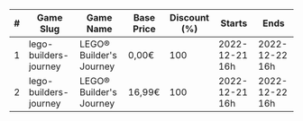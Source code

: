 |#|Game Slug|Game Name|Base Price|Discount (%)|Starts|Ends|
|---|---|---|---|---|---|---|
|1|lego-builders-journey|LEGO® Builder's Journey|0,00€|100|2022-12-21 16h|2022-12-22 16h|
|2|lego-builders-journey|LEGO® Builder's Journey|16,99€|100|2022-12-21 16h|2022-12-22 16h|
